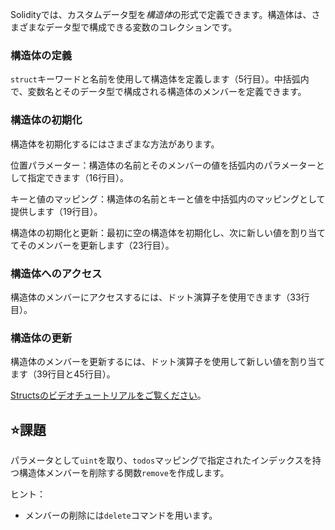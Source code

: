 Solidityでは、カスタムデータ型を*構造体*の形式で定義できます。構造体は、さまざまなデータ型で構成できる変数のコレクションです。

### 構造体の定義
`struct`キーワードと名前を使用して構造体を定義します（5行目）。中括弧内で、変数名とそのデータ型で構成される構造体のメンバーを定義できます。

### 構造体の初期化
構造体を初期化するにはさまざまな方法があります。

位置パラメーター：構造体の名前とそのメンバーの値を括弧内のパラメーターとして指定できます（16行目）。

キーと値のマッピング：構造体の名前とキーと値を中括弧内のマッピングとして提供します（19行目）。

構造体の初期化と更新：最初に空の構造体を初期化し、次に新しい値を割り当ててそのメンバーを更新します（23行目）。

### 構造体へのアクセス
構造体のメンバーにアクセスするには、ドット演算子を使用できます（33行目）。

### 構造体の更新
構造体のメンバーを更新するには、ドット演算子を使用して新しい値を割り当てます（39行目と45行目）。

<a href="https://www.youtube.com/watch?v=kYBHq7EmFBc" target="_blank">Structsのビデオチュートリアルをご覧ください</a>。

## ⭐️課題
パラメータとして`uint`を取り、`todos`マッピングで指定されたインデックスを持つ構造体メンバーを削除する関数`remove`を作成します。

ヒント：
* メンバーの削除には` delete `コマンドを用います。